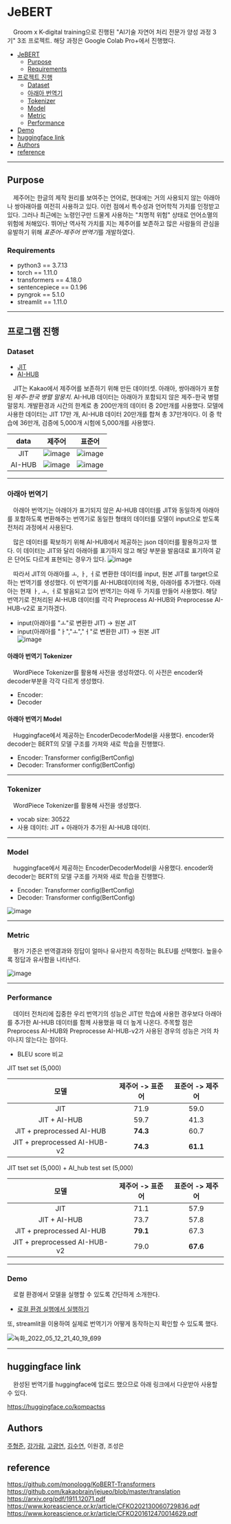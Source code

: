 # JeBERT
　Groom x K-digital training으로 진행된 "AI기술 자연어 처리 전문가 양성 과정 3기" 3조 프로젝트. 해당 과정은 Google Colab Pro+에서 진행했다. 

- [JeBERT](#JeBERT)
  - [Purpose](#purpose)
  - [Requirements](#requirements)
- [프로젝트 진행](#프로젝트-진행)
  - [Dataset](#Dataset)
  - [아래아 번역기](#아래아-번역기)
  - [Tokenizer](#Tokenizer)
  - [Model](#Model)
  - [Metric](#Metric)
  - [Performance](#Performance)
- [Demo](#Demo)
- [huggingface link](#huggingface-link)
- [Authors](#Authors)
- [reference](#reference)

---

## Purpose
　제주어는 한글의 제작 원리를 보여주는 언어로, 현대에는 거의 사용되지 않는 아래아나 쌍아래아를 여전히 사용하고 있다. 이런 점에서 특수성과 언어학적 가치를 인정받고 있다. 그러나 최근에는 노령인구만 드물게 사용하는 "치명적 위험" 상태로 언어소멸의 위험에 처해있다. 뛰어난 역사적 가치를 지는 제주어를 보존하고 많은 사람들의 관심을 유발하기 위해 *표준어-제주어 번역기*를 개발하였다. 



### Requirements
- python3 == 3.7.13
- torch == 1.11.0
- transformers == 4.18.0
- sentencepiece == 0.1.96
- pyngrok == 5.1.0
- streamlit == 1.11.0

---
## 프로그램 진행

### Dataset
* [JIT](https://www.kaggle.com/datasets/bryanpark/jit-dataset) 
* [AI-HUB](https://aihub.or.kr/aidata/33982) 

　JIT는 Kakao에서 제주어를 보존하기 위해 만든 데이터셋. 아래아, 쌍아래아가 포함된 *제주-한국 병렬 말뭉치*. 
AI-HUB 데이터는 아래아가 포함되지 않은 제주-한국 병렬 말뭉치. 개발환경과 시간의 한계로 총 200만개의 데이터 중 20만개를 사용했다. 모델에 사용한 데이터는 JIT 17만 개, AI-HUB 데이터 20만개를 합쳐 총 37만개이다. 이 중 학습에 36만개, 검증에 5,000개 시험에 5,000개를 사용했다. 

|data|제주어|표준어|
|:--:|:--:|:--:|
|JIT|![image](https://user-images.githubusercontent.com/70511222/168055112-91ad31ac-7c1f-4720-a586-3b34f589578e.png)|![image](https://user-images.githubusercontent.com/70511222/168055173-ea65dbd2-987b-4300-9cfb-1f80b151d8ff.png)|
|AI-HUB|![image](https://user-images.githubusercontent.com/70511222/168217108-b1e5daf2-ae9e-431e-a301-03afcd038c2f.png)|![image](https://user-images.githubusercontent.com/70511222/168217072-d399a86d-85e8-4d46-b412-5f70be6fa2a8.png)|


---

### 아래아 번역기 
　아래아 번역기는 아래아가 표기되지 않은 AI-HUB 데이터를 JIT와 동일하게 아래아를 포함하도록 변환해주는 번역기로 동일한 형태의 데이터를 모델이 input으로 받도록 전처리 과정에서 사용된다. 

　많은 데이터를 확보하기 위해 AI-HUB에서 제공하는 json 데이터를 활용하고자 했다. 이 데이터는 JIT와 달리 아래아를 표기하지 않고 해당 부분을 발음대로 표기하여 같은 단어도 다르게 표현되는 경우가 있다. 
![image](https://user-images.githubusercontent.com/70511222/168250237-c40db28f-e0f6-41bf-ade3-89bb81878312.png)


　따라서 JIT의 아래아를 ㅗ, ㅏ, ㅓ로 변환한 데이터를 input,  원본 JIT를 target으로 하는 번역기를 생성했다. 이 번역기를 AI-HUB데이터에 적용, 아래아를 추가했다. 아래아는 현재 ㅏ, ㅗ, ㅓ로 발음되고 있어 번역기는 아래 두 가지를 만들어 사용했다. 해당 번역기로 전처리된 AI-HUB 데이터를 각각 Preprocess AI-HUB와 Preprocesse AI-HUB-v2로 표기하겠다.
* input(아래아를 "ㅗ"로 변환한 JIT) -> 원본 JIT
* input(아래아를 "ㅏ","ㅗ","ㅓ"로 변환한 JIT) -> 원본 JIT  
![image](https://user-images.githubusercontent.com/70511222/168067977-a4ceca4c-a0e3-44aa-a660-08666931d14e.png)

#### 아래아 번역기 Tokenizer
　WordPiece Tokenizer를 활용해 사전을 생성하였다. 이 사전은 encoder와 decoder부분을 각각 다르게 생성했다.
 - Encoder:
 - Decoder

#### 아래아 번역기 Model 
　Huggingface에서 제공하는 EncoderDecoderModel을 사용했다. encoder와 decoder는 BERT의 모델 구조를 가져와 새로 학습을 진행했다. 
* Encoder: Transformer config(BertConfig)
* Decoder: Transformer config(BertConfig)

---

### Tokenizer
　WordPiece Tokenizer를 활용해 사전을 생성했다. 
* vocab size: 30522
* 사용 데이터: JIT + 아래아가 추가된 AI-HUB 데이터.

---

### Model
　huggingface에서 제공하는 EncoderDecoderModel을 사용했다. encoder와 decoder는 BERT의 모델 구조를 가져와 새로 학습을 진행했다. 
* Encoder: Transformer config(BertConfig)
* Decoder: Transformer config(BertConfig)

![image](https://user-images.githubusercontent.com/70511222/168069946-d71435ae-98be-4a24-b887-881bff69616b.png)

---

### Metric
　평가 기준은 번역결과와 정답이 얼마나 유사한지 측정하는 BLEU를 선택했다. 높을수록 정답과 유사함을 나타낸다. 

![image](https://user-images.githubusercontent.com/70511222/168070564-dbc261f3-b8b5-4352-8723-53ca46f9bb36.png)

---
### Performance
　데이터 전처리에 집중한 우리 번역기의 성능은 JIT만 학습에 사용한 경우보다 아래아를 추가한 AI-HUB 데이터를 함께 사용했을 때 더 높게 나온다. 주목할 점은 Preprocess AI-HUB와 Preprocesse AI-HUB-v2가 사용된 경우의 성능은 거의 차이나지 않는다는 점이다. 

* BLEU score 비교

JIT tset set (5,000)

|모델|제주어 -> 표준어|표준어 -> 제주어|
|:--:|:--:|:--:|
|JIT|71.9|59.0|
|JIT + AI-HUB|59.7|41.3|
|JIT + preprocessed AI-HUB|**74.3**|60.7|
|JIT + preprocessed AI-HUB-v2|**74.3**|**61.1**|


JIT tset set (5,000) + AI_hub test set (5,000)

|모델|제주어 -> 표준어|표준어 -> 제주어|
|:--:|:--:|:--:|
|JIT|71.1|57.9|
|JIT + AI-HUB|73.7|57.8|
|JIT + preprocessed AI-HUB|**79.1**|67.3|
|JIT + preprocessed AI-HUB-v2|79.0|**67.6**|


---

### Demo

　로컬 환경에서 모델을 실행할 수 있도록 간단하게 소개한다.

- [로컬 환경 실행에서 실행하기](https://github.com/Goormnlpteam3/JeBERT/blob/main/MainModel/bleu_score(local_path_version).ipynb)

 또, streamlit을 이용하여 실제로 번역기가 어떻게 동작하는지 확인할 수 있도록 했다. 

![녹화_2022_05_12_21_40_19_699](https://user-images.githubusercontent.com/70511222/168076970-acb41b98-8bfe-475e-843e-60e6f0aed21d.gif)



---

## huggingface link
　완성된 번역기를 huggingface에 업로드 했으므로 아래 링크에서 다운받아 사용할 수 있다. 

https://huggingface.co/kompactss


## Authors
 [주형준](https://github.com/hyper-owl), [강가람](https://github.com/1st9aram), [고광연](https://github.com/Kompactss), [김수연](https://github.com/SYEON9), 이원경, 조성은



## reference 
https://github.com/monologg/KoBERT-Transformers
https://github.com/kakaobrain/jejueo/blob/master/translation
https://arxiv.org/pdf/1911.12071.pdf
https://www.koreascience.or.kr/article/CFKO202130060729836.pdf
https://www.koreascience.or.kr/article/CFKO201612470014629.pdf

